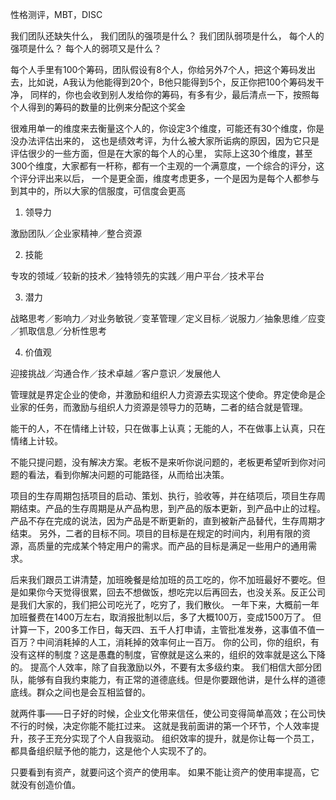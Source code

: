 
性格测评，MBT，DISC

我们团队还缺失什么，
我们团队的强项是什么？
我们团队弱项是什么，
每个人的强项是什么？
每个人的弱项又是什么？

每个人手里有100个筹码，团队假设有8个人，你给另外7个人，把这个筹码发出去，比如说，A我认为他能得到20个，B他只能得到5个，反正你把100个筹码发干净，
同样的，你也会收到别人发给你的筹码，有多有少，最后清点一下，按照每个人得到的筹码的数量的比例来分配这个奖金

很难用单一的维度来去衡量这个人的，你设定3个维度，可能还有30个维度，你是没办法评估出来的，
这也是绩效考评，为什么被大家所诟病的原因，因为它只是评估很少的一些方面，但是在大家的每个人的心里，
实际上这30个维度，甚至300个维度，大家都有一杆称，都有一个主观的一个满意度，一个综合的评分，这个评分评出来以后，
一个是更全面，维度考虑更多，一个是因为是每个人都参与到其中的，所以大家的信服度，可信度会更高

1. 领导力

  激励团队／企业家精神／整合资源

2. 技能

  专攻的领域／较新的技术／独特领先的实践／用户平台／技术平台
  
3. 潜力

  战略思考／影响力／对业务敏锐／变革管理／定义目标／说服力／抽象思维／应变／抓取信息／分析性思考
  
4. 价值观

  迎接挑战／沟通合作／技术卓越／客户意识／发展他人


  管理就是界定企业的使命，并激励和组织人力资源去实现这个使命。界定使命是企业家的任务，而激励与组织人力资源是领导力的范畴，二者的结合就是管理。

  能干的人，不在情绪上计较，只在做事上认真；无能的人，不在做事上认真，只在情绪上计较。

  不能只提问题，没有解决方案。老板不是来听你说问题的，老板更希望听到你对问题的看法，看到你解决问题的可能路径，从而给出决策。

 项目的生存周期包括项目的启动、策划、执行，验收等，并在结项后，项目生存周期结束。产品的生存周期是从产品构思，到产品的版本更新，到产品中止的过程。产品不存在完成的说法，因为产品是不断更新的，直到被新产品替代，生存周期才结束。
另外，二者的目标不同。项目的目标是在规定的时间内，利用有限的资源，高质量的完成某个特定用户的需求。而产品的目标是满足一些用户的通用需求。

后来我们跟员工讲清楚，加班晚餐是给加班的员工吃的，你不加班最好不要吃。但是如果你今天觉得很累，回去不想做饭，想吃完以后再回去，也没关系。反正公司是我们大家的，我们把公司吃光了，吃穷了，我们散伙。 
一年下来，大概前一年加班餐费在1400万左右，取消报批制以后，多了大概100万，变成1500万了。
但计算一下，200多工作日，每天四、五千人打申请，主管批准发券，这事值不值一百万？中间消耗掉的人工，消耗掉的效率何止一百万。 
你的公司，你的组织，有没有这样的制度？这是愚蠢的制度，官僚就是这么来的，组织的效率就是这么下降的。 
提高个人效率，除了自我激励以外，不要有太多级约束。
我们相信大部分团队，能够有自我约束能力，有正常的道德底线。但是你要跟他讲，是什么样的道德底线。群众之间也是会互相监督的。

就两件事——日子好的时候，企业文化带来信任，使公司变得简单高效；在公司快不行的时候，决定你能不能扛过来。
这就是我前面讲的第一个环节，个人效率提升，孩子王充分实现了个人自我驱动。 
组织效率的提升，就是你让每一个员工，都具备组织赋予他的能力，这是他个人实现不了的。 

只要看到有资产，就要问这个资产的使用率。
如果不能让资产的使用率提高，它就没有创造价值。  